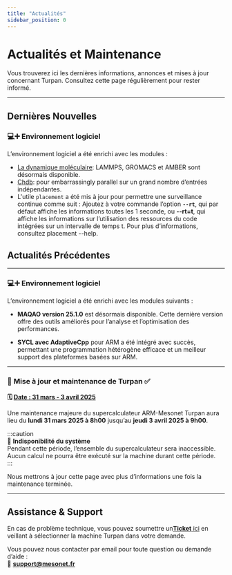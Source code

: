 ```yaml
---
title: "Actualités"
sidebar_position: 0
---
```


# Actualités et Maintenance

Vous trouverez ici les dernières informations, annonces et mises à jour concernant Turpan. Consultez cette page régulièrement pour rester informé.

---
## Dernières Nouvelles

### 💻➕ Environnement logiciel 
L’environnement logiciel a été enrichi avec les modules :
- [La dynamique moléculaire](./logiciels/dynamique_moléculaire.md): LAMMPS, GROMACS et AMBER sont désormais disponible. 
- [Chdb](./logiciels/chdb.md): pour  embarrassingly parallel sur un grand nombre d’entrées indépendantes.
- L'utile `placement` a été mis à jour pour permettre une surveillance continue comme suit : Ajoutez à votre commande l’option **`--rt`**, qui par défaut affiche les informations toutes les 1 seconde, ou **--rt=t**, qui affiche les informations sur l’utilisation des ressources du code intégrées sur un intervalle de temps t. Pour plus d’informations, consultez placement --help.


##  Actualités Précédentes
---
### 💻➕ Environnement logiciel 
L’environnement logiciel a été enrichi avec les modules suivants :

- **MAQAO version 25.1.0**  est désormais disponible. Cette dernière version offre des outils améliorés pour l’analyse et l’optimisation des performances.

- **SYCL avec AdaptiveCpp** pour ARM a été intégré avec succès, permettant une programmation hétérogène efficace et un meilleur support des plateformes basées sur ARM.
---

### 🔄 **Mise à jour et maintenance de Turpan** ✅
**🗓️ <u>Date : 31 mars - 3 avril 2025</u>**

Une maintenance majeure du supercalculateur ARM-Mesonet Turpan aura lieu du **lundi 31 mars 2025 à 8h00** jusqu’au **jeudi 3 avril 2025 à 9h00**.

:::caution  
📌 **Indisponibilité du système**  
Pendant cette période, l’ensemble du supercalculateur sera inaccessible.  
Aucun calcul ne pourra être exécuté sur la machine durant cette période.  
:::  

Nous mettrons à jour cette page avec plus d’informations une fois la maintenance terminée.

---

## Assistance & Support  

En cas de problème technique, vous pouvez soumettre un[**Ticket** ici]( https://tickets.mesonet.fr/) en veillant à sélectionner la machine Turpan dans votre demande.

Vous pouvez nous contacter par email pour toute question ou demande d’aide  :  
📧 **support@mesonet.fr** 
